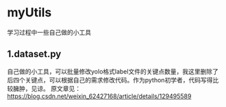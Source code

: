 # myUtils
学习过程中一些自己做的小工具
## 1.dataset.py
自己做的小工具，可以批量修改yolo格式label文件的关键点数量，我这里删除了后四个关键点，可以根据自己的需求修改代码。作为python初学者，代码写得比较臃肿，见谅。
原文章见：
https://blog.csdn.net/weixin_62427168/article/details/129495589
